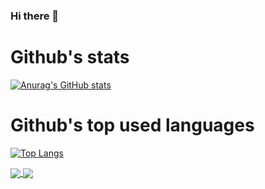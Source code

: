### Hi there 👋

<!--
**Jaleab/Jaleab** is a ✨ _special_ ✨ repository because its `README.md` (this file) appears on your GitHub profile.

Here are some ideas to get you started:

- 🔭 I’m currently working on ...
- 🌱 I’m currently learning ...
- 👯 I’m looking to collaborate on ...
- 🤔 I’m looking for help with ...
- 💬 Ask me about ...
- 📫 How to reach me: ...
- 😄 Pronouns: ...
- ⚡ Fun fact: ...
-->
# Github's stats<space><space>
[![Anurag's GitHub stats](https://github-readme-stats.vercel.app/api?username=jaleab)](https://github.com/jaleab/github-readme-stats)
  
# Github's top used languages<space><space>
[![Top Langs](https://github-readme-stats.vercel.app/api/top-langs/?username=jaleab&layout=compact)](https://github.com/jaleab/github-readme-stats)


<a href="https://github.com/jaleab/github-readme-stats">
  <img align="center" src="https://github-readme-stats.vercel.app/api/pin/?username=jaleab&repo=github-readme-stats" />
</a>
<a href="https://github.com/jaleab/convoychat">
  <img align="center" src="https://github-readme-stats.vercel.app/api/pin/?username=jaleab&repo=convoychat" />
</a>
  
